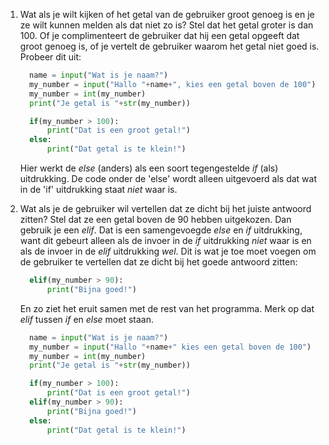 1. Wat als je wilt kijken of het getal van de gebruiker groot genoeg is en je ze wilt kunnen melden als dat niet zo is? Stel dat het getal groter is dan 100. Of je complimenteert de gebruiker dat hij een getal opgeeft dat groot genoeg is, of je vertelt de gebruiker waarom het getal niet goed is. Probeer dit uit:
    ```python
      name = input("Wat is je naam?")
      my_number = input("Hallo "+name+", kies een getal boven de 100")
      my_number = int(my_number)
      print("Je getal is "+str(my_number))

      if(my_number > 100):
          print("Dat is een groot getal!")
      else:
          print("Dat getal is te klein!")
    ```
    Hier werkt de *else* (anders) als een soort tegengestelde *if* (als) uitdrukking.  De code onder de 'else' wordt  alleen uitgevoerd als dat wat in de 'if' uitdrukking staat *niet* waar is.

2. Wat als je de gebruiker wil vertellen dat ze dicht bij het juiste antwoord zitten? Stel dat ze een getal boven de 90 hebben uitgekozen. 
    Dan gebruik je een *elif*. Dat is een samengevoegde *else* en *if* uitdrukking, want dit gebeurt alleen als de invoer in de *if* uitdrukking _niet_ waar is en als de invoer in de *elif* uitdrukking _wel_. Dit is wat je toe moet voegen om de gebruiker te vertellen dat ze dicht bij het goede antwoord zitten:
    ```python
      elif(my_number > 90):
          print("Bijna goed!")
    ```
    En zo ziet het eruit samen met de rest van het programma. Merk op dat *elif* tussen *if* en *else* moet staan.
    ```python
      name = input("Wat is je naam?")
      my_number = input("Hallo "+name+" kies een getal boven de 100")
      my_number = int(my_number)
      print("Je getal is "+str(my_number))

      if(my_number > 100):
          print("Dat is een groot getal!")
      elif(my_number > 90):
          print("Bijna goed!")
      else:
          print("Dat getal is te klein!")
    ```
